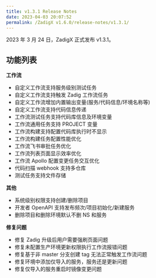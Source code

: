 ```yaml
---
title: v1.3.1 Release Notes
date: 2023-04-03 20:07:52
permalink: /ZadigX v1.6.0/release-notes/v1.3.1/
---
```


2023 年 3 月 24 日，ZadigX 正式发布 v1.3.1。

## 功能列表

**工作流**
- 自定义工作流支持服务级别测试任务
- 自定义工作流支持触发 Zadig 工作流任务
- 自定义工作流增加内置输出变量(服务/代码信息/环境名称等)
- 自定义工作流支持代码信息传递
- 工作流测试任务支持代码库信息及环境变量
- 工作流通用任务支持 PROJECT 变量
- 工作流构建支持配置代码库执行时不显示
- 工作流构建任务配置性能优化
- 工作流飞书审批任务优化
- 工作流列表页面显示效率优化
- 工作流 Apollo 配置变更任务交互优化
- 代码扫描 webhook 支持多仓库
- 测试任务支持文件存储

**其他**
- 系统级别权限支持创建/删除项目
- 开发者 OpenAPI 支持发布频次/项目初始化/新建服务
- 删除项目和删除环境默认不删 NS 和服务

**修复问题**
- 修复 Zadig 升级后用户需要强刷页面问题
- 修复未配置生产环境更新权限执行工作流报错问题
- 修复基于非 master 分支创建 tag 无法正常触发工作流问题
- 修复环境中添加仅导入的服务，服务还是更新问题
- 修复仅导入的服务重启时镜像变更问题
